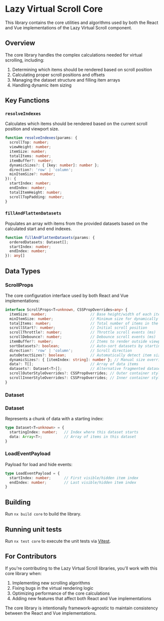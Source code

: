 # Lazy Virtual Scroll Core

This library contains the core utilities and algorithms used by both the React and Vue implementations of the Lazy Virtual Scroll component.

## Overview

The core library handles the complex calculations needed for virtual scrolling, including:

1. Determining which items should be rendered based on scroll position
2. Calculating proper scroll positions and offsets
3. Managing the dataset structure and filling item arrays
4. Handling dynamic item sizing

## Key Functions

### `resolveIndexes`

Calculates which items should be rendered based on the current scroll position and viewport size.

```typescript
function resolveIndexes(params: {
  scrollTop: number;
  viewHeight: number;
  itemSize: number;
  totalItems: number;
  itemBuffer?: number;
  dynamicSizes?: { [key: number]: number };
  direction?: 'row' | 'column';
  minItemSize?: number;
}): {
  startIndex: number;
  endIndex: number;
  totalItemHeight: number;
  scrollTopPadding: number;
}
```

### `fillAndFlattenDatasets`

Populates an array with items from the provided datasets based on the calculated start and end indexes.

```typescript
function fillAndFlattenDatasets(params: {
  orderedDatasets: Dataset[];
  startIndex: number;
  endIndex: number;
}): any[]
```

## Data Types

### ScrollProps

The core configuration interface used by both React and Vue implementations:

```typescript
interface ScrollProps<T=unknown, CSSPropOverrides=any> {
  itemSize: number;                    // Base height/width of each item
  minItemSize: number;                 // Minimum size for dynamically sized items
  totalItems: number;                  // Total number of items in the list
  scrollStart?: number;                // Initial scroll position
  scrollThrottle?: number;             // Throttle scroll events (ms)
  scrollDebounce?: number;             // Debounce scroll events (ms)
  itemBuffer?: number;                 // Items to render outside viewport
  sortDatasets?: boolean;              // Auto-sort datasets by startingIndex
  direction?: 'row' | 'column';        // Scroll direction
  autoDetectSizes?: boolean;           // Automatically detect item sizes
  dynamicSizes?: { [itemIndex: string]: number }; // Manual size overrides
  data?: T[];                          // Array of data items
  datasets?: Dataset<T>[];             // Alternative fragmented datasets
  scrollOuterStyleOverrides?: CSSPropOverrides; // Outer container styles
  scrollInnerStyleOverrides?: CSSPropOverrides; // Inner container styles
}
```

### Dataset

### Dataset

Represents a chunk of data with a starting index:

```typescript
type Dataset<T=unknown> = {
  startingIndex: number;   // Index where this dataset starts
  data: Array<T>;          // Array of items in this dataset
}
```

### LoadEventPayload

Payload for load and hide events:

```typescript
type LoadEventPayload = {
  startIndex: number;      // First visible/hidden item index
  endIndex: number;        // Last visible/hidden item index
}
```

## Building

Run `nx build core` to build the library.

## Running unit tests

Run `nx test core` to execute the unit tests via [Vitest](https://vitest.dev/).

## For Contributors

If you're contributing to the Lazy Virtual Scroll libraries, you'll work with this core library when:

1. Implementing new scrolling algorithms
2. Fixing bugs in the virtual rendering logic
3. Optimizing performance of the core calculations
4. Adding new features that affect both React and Vue implementations

The core library is intentionally framework-agnostic to maintain consistency between the React and Vue implementations.
